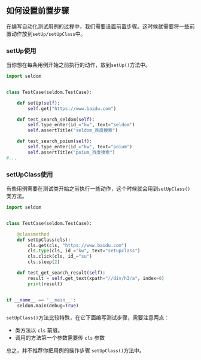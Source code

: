 ## 如何设置前置步骤

在编写自动化测试用例的过程中，我们需要设置前置步骤。这时候就需要将一些前置动作放到`setUp/setUpClass`中。

### setUp使用

当你想在每条用例开始之前执行的动作，放到`setUp()`方法中。

```python
import seldom


class TestCase(seldom.TestCase):

    def setUp(self):
        self.get("https://www.baidu.com")

    def test_search_seldom(self):
        self.type_enter(id_="kw", text="seldom")
        self.assertTitle("seldom_百度搜索")

    def test_search_poium(self):
        self.type_enter(id_="kw", text="poium")
        self.assertTitle("poium_百度搜索")
#...

```

### setUpClass使用

有些用例需要在测试类开始之前执行一些动作，这个时候就会用到`setUpClass()`类方法。

```python
import seldom


class TestCase(seldom.TestCase):

    @classmethod
    def setUpClass(cls):
        cls.get(cls, "https://www.baidu.com")
        cls.type(cls, id_="kw", text="setupclass")
        cls.click(cls, id_="su")
        cls.sleep(2)

    def test_get_search_result(self):
        result = self.get_text(xpath="//div/h3/a", index=0)
        print(result)


if __name__ == '__main__':
    seldom.main(debug=True)


```

`setUpClass()`方法比较特殊，在它下面编写测试步骤，需要注意两点：
* 类方法以 `cls` 前缀。
* 调用的方法第一个参数需要传 `cls` 参数

总之，并不推荐你把用例的操作步骤 `setUpClass()`方法中。
